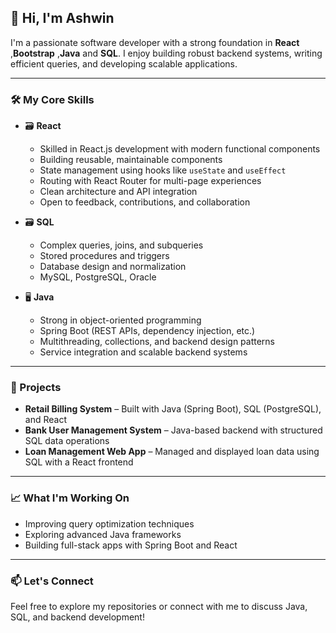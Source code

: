 ## 👋 Hi, I'm Ashwin

I'm a passionate software developer with a strong foundation in **React** ,**Bootstrap** ,**Java** and **SQL**. I enjoy building robust backend systems, writing efficient queries, and developing scalable applications.

---

### 🛠️ My Core Skills

- 🗃️ **React**
  - Skilled in React.js development with modern functional components  
  - Building reusable, maintainable components  
  - State management using hooks like `useState` and `useEffect`  
  - Routing with React Router for multi-page experiences  
  - Clean architecture and API integration  
  - Open to feedback, contributions, and collaboration  

- 🗃️ **SQL**
  - Complex queries, joins, and subqueries  
  - Stored procedures and triggers  
  - Database design and normalization  
  - MySQL, PostgreSQL, Oracle  

- 🖥️ **Java**
  - Strong in object-oriented programming  
  - Spring Boot (REST APIs, dependency injection, etc.)  
  - Multithreading, collections, and backend design patterns  
  - Service integration and scalable backend systems  

---

### 🚀 Projects

- **Retail Billing System** – Built with Java (Spring Boot), SQL (PostgreSQL), and React  
- **Bank User Management System** – Java-based backend with structured SQL data operations  
- **Loan Management Web App** – Managed and displayed loan data using SQL with a React frontend  

---

### 📈 What I'm Working On

- Improving query optimization techniques  
- Exploring advanced Java frameworks  
- Building full-stack apps with Spring Boot and React  

---

### 📫 Let's Connect

Feel free to explore my repositories or connect with me to discuss Java, SQL, and backend development!
